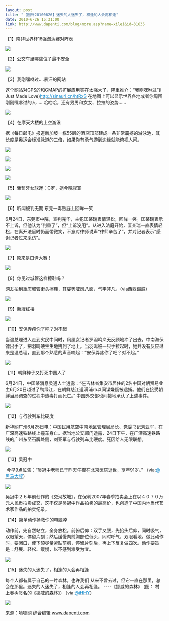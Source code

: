 ```yaml
---
layout: post
title: "【图卦20100626】迷失的人迷失了，相逢的人会再相逢"
date: 2010-6-26 15:31:00
link: http://www.dapenti.com/blog/more.asp?name=xilei&id=31635
---
```


<div class="oblog_text" align="left">
<p>【1】南非世界杯16强淘汰赛对阵表</p>
<p><img style="BORDER-BOTTOM-COLOR: #000000; BORDER-TOP-COLOR: #000000; BORDER-RIGHT-COLOR: #000000; BORDER-LEFT-COLOR: #000000" border="0" src="http://ptimg.org:88/dapenti/009619892523/mnr0j47v.jpg"></p>
<p>【2】公交车里哪些位子最不安全</p>
<p><img style="BORDER-BOTTOM-COLOR: #000000; BORDER-TOP-COLOR: #000000; BORDER-RIGHT-COLOR: #000000; BORDER-LEFT-COLOR: #000000" border="0" src="http://ptimg.org:88/dapenti/763919892602/vuuufkep.jpg"></p>
<p>【3】我刚嘿咻过....暴汗的网站</p>
<p>这个网站对GPS的和GMAP的扩展应用实在太强大了，隆重推介：“我刚嘿咻过”(I Just Made Love)<a title="http://ijustmadelove.com/" href="http://sinaurl.cn/htRxS" target="_blank" mt="url"><font color="#0082cb">http://sinaurl.cn/htRxS</font></a> 在地图上可以显示世界各地或者你周围刚刚嘿咻过的人……哈哈哈，还有男男和女女、拉拉的姿势…… </p>
<p><img style="BORDER-BOTTOM-COLOR: #000000; BORDER-TOP-COLOR: #000000; BORDER-RIGHT-COLOR: #000000; BORDER-LEFT-COLOR: #000000" border="0" src="http://ptimg.org:88/dapenti/045949892698/jauxewcz.jpg"></p>
<p>【4】在摩天大楼的上空游泳</p>
<p>据《每日邮电》报道新加坡一栋55层的酒店顶部建成一条非常震撼的游泳池，其长度是奥运会标准泳道的三倍，如果你有勇气游到边缘就能俯视人间。</p>
<p><img style="BORDER-BOTTOM-COLOR: #000000; BORDER-TOP-COLOR: #000000; BORDER-RIGHT-COLOR: #000000; BORDER-LEFT-COLOR: #000000" border="0" src="http://ptimg.org:88/dapenti/111029892829/xbiquxsn.jpg"></p>
<p><img style="BORDER-BOTTOM-COLOR: #000000; BORDER-TOP-COLOR: #000000; BORDER-RIGHT-COLOR: #000000; BORDER-LEFT-COLOR: #000000" border="0" src="http://ptimg.org:88/dapenti/15373989282a/zwqo7r3k.jpg"></p>
<p><img style="BORDER-BOTTOM-COLOR: #000000; BORDER-TOP-COLOR: #000000; BORDER-RIGHT-COLOR: #000000; BORDER-LEFT-COLOR: #000000" border="0" src="http://ptimg.org:88/dapenti/244699892827/htc59kgg.jpg"></p>
<p><img style="BORDER-BOTTOM-COLOR: #000000; BORDER-TOP-COLOR: #000000; BORDER-RIGHT-COLOR: #000000; BORDER-LEFT-COLOR: #000000" border="0" src="http://ptimg.org:88/dapenti/972879892828/lmtz9qz5.jpg"></p>
<p>【5】葡萄牙女球迷：C罗，姐今晚寂寞</p>
<p><img style="BORDER-BOTTOM-COLOR: #000000; BORDER-TOP-COLOR: #000000; BORDER-RIGHT-COLOR: #000000; BORDER-LEFT-COLOR: #000000" border="0" src="http://ptimg.org:88/dapenti/965339892948/xgncqyap.jpg"></p>
<p>【6】听闻被判无期 东莞一毒贩庭上回眸一笑</p>
<p>6月24日，东莞市中院，宣判完毕，主犯匡某瑞表情轻松，回眸一笑。匡某瑞表示不上诉，但他认为“判重了”，但“上诉没用”。从进入法庭开始，匡某瑞一直表情轻松，在离开法庭时仍面带微笑，不忘对律师说声“律师辛苦了”，并对记者表示“感谢记者过来采访”。<br></p>
<p><img style="BORDER-BOTTOM-COLOR: #000000; BORDER-TOP-COLOR: #000000; BORDER-RIGHT-COLOR: #000000; BORDER-LEFT-COLOR: #000000" border="0" src="http://ptimg.org:88/dapenti/427689892a3f/i77sum8w.jpg"></p>
<p>【7】原来是口译大赛！</p>
<p><img style="BORDER-BOTTOM-COLOR: #000000; BORDER-TOP-COLOR: #000000; BORDER-RIGHT-COLOR: #000000; BORDER-LEFT-COLOR: #000000" border="0" src="http://ptimg.org:88/dapenti/477659892b3f/p8we3n0i.jpg"></p>
<p>【8】你见过城管这样擦鞋吗？</p>
<p>网友拍到重庆城管街头擦鞋，其姿势威风八面，气宇非凡。（via西西踢威）</p>
<p><img style="BORDER-BOTTOM-COLOR: #000000; BORDER-TOP-COLOR: #000000; BORDER-RIGHT-COLOR: #000000; BORDER-LEFT-COLOR: #000000" border="0" src="http://ptimg.org:88/dapenti/955429892bed/x36i8uc6.jpg"></p>
<p>【9】新版红楼</p>
<p><img style="BORDER-BOTTOM-COLOR: #000000; BORDER-TOP-COLOR: #000000; BORDER-RIGHT-COLOR: #000000; BORDER-LEFT-COLOR: #000000" border="0" src="http://ptimg.org:88/dapenti/004419892cbc/vteksk86.jpg"></p>
<p>【10】安保弄疼你了吧？对不起</p>
<p>当温总理进入走到灾民中间时，凤凰女记者罗羽鸣义无反顾地冲了出去，中南海保镖出手了，把羽鸣硬生生地拽到了地上。当羽鸣被一只手拉起时，她并没有反应过来是温总理，直到那个熟悉的声音响起：“安保弄疼你了吧？对不起。”</p>
<p><img style="BORDER-BOTTOM-COLOR: #000000; BORDER-TOP-COLOR: #000000; BORDER-RIGHT-COLOR: #000000; BORDER-LEFT-COLOR: #000000" border="0" src="http://ptimg.org:88/dapenti/302299892d6a/snv1wu0h.jpg"></p>
<p>【11】朝鲜棒子又打死中国人了</p>
<p>6月24日，中国某消息灵通人士透露：“在吉林省集安市居住的2名中国对朝贸易业主6月20日越过了鸭绿江，在朝鲜慈江道满浦市以间谍嫌疑被逮捕。他们在接受朝鲜当局调查的过程中遭毒打而死亡。” 中国外交部也间接地承认了上述事件。</p>
<p><img style="BORDER-BOTTOM-COLOR: #000000; BORDER-TOP-COLOR: #000000; BORDER-RIGHT-COLOR: #000000; BORDER-LEFT-COLOR: #000000" border="0" src="http://ptimg.org:88/dapenti/073119892e37/q8haumg7.jpg"></p>
<p>【12】与行驶列车比硬度</p>
<p>新华网广州6月25日电：中国民用航空中南地区管理局局长、党委书记刘亚军，在广深高速铁路线上撞车身亡。据当地公安部门透露，24日下午，在广深高速铁路线的广州东至石牌处侧，刘亚军与行驶列车比硬度。死因给人无限联想。</p>
<p><img style="BORDER-BOTTOM-COLOR: #000000; BORDER-TOP-COLOR: #000000; BORDER-RIGHT-COLOR: #000000; BORDER-LEFT-COLOR: #000000" border="0" src="http://ptimg.org:88/dapenti/374149892e9a/xutgrb5o.jpg"></p>
<p>【13】吴冠中</p>
<p>&#160;今早9点泣告：“吴冠中老师已于昨天午夜在北京医院逝世，享年91岁。” （via:<a href="http://t.sina.com.cn/n/%E9%BB%91%E9%A9%AC%E5%A4%A7%E5%8F%94"><font color="#0082cb">@黑马大叔</font></a>）</p>
<p><img style="BORDER-BOTTOM-COLOR: #000000; BORDER-TOP-COLOR: #000000; BORDER-RIGHT-COLOR: #000000; BORDER-LEFT-COLOR: #000000" border="0" src="http://ptimg.org:88/dapenti/112559892f1e/2fnk3e9s.jpg"></p>
<p>吴冠中２６年前创作的《交河故城》，在保利2007年春季拍卖会上在以４０７０万元人民币拍卖成交，这不仅是吴冠中作品拍卖的最高价，也创造了中国内地当代艺术家作品的拍卖纪录。</p>
<p>【14】简单动作拯救你的电脑脖</p>
<p>动作前，先自然站立，全身放松。前俯后仰：双手叉腰，先抬头后仰，同时吸气，双眼望天，停留片刻；然后缓慢向前胸部位低头，同时呼气，双眼看地。做此动作时，要闭口，使下颌尽量紧贴前胸，停留片刻后，再上下反复做四次。动作要旨是：舒展、轻松、缓慢，以不感到难受为宜。 </p>
<p><img style="BORDER-BOTTOM-COLOR: #000000; BORDER-TOP-COLOR: #000000; BORDER-RIGHT-COLOR: #000000; BORDER-LEFT-COLOR: #000000" border="0" src="http://ptimg.org:88/dapenti/515619892f6e/qjaw7po8.jpg"></p>
<p>【15】迷失的人迷失了，相逢的人会再相逢</p>
<p>每个人都有属于自己的一片森林，也许我们 从来不曾去过，但它一直在那里，总会在那里。迷失的人迷失了，相逢的人会再相逢。 ----《挪威的森林》 (图： 村上春树签名的《挪威的森林》) （via:<a href="http://t.sina.com.cn/1676855013"><font color="#0082cb">@iHHY</font></a>）</p>
<p><img style="BORDER-BOTTOM-COLOR: #000000; BORDER-TOP-COLOR: #000000; BORDER-RIGHT-COLOR: #000000; BORDER-LEFT-COLOR: #000000" border="0" src="http://ptimg.org:88/dapenti/807319892fe8/8iordeew.jpg"></p>
<p>来源：喷嚏网 综合编辑 <a href="http://www.dapenti.com/">www.dapenti.com</a></p>
</div>